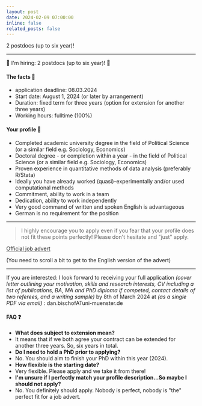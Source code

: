 ```yaml
---
layout: post
date: 2024-02-09 07:00:00
inline: false
related_posts: false
---
```


2 postdocs (up to six year)!

---

:rotating_light:  I'm hiring: 2 postdocs (up to six year)! :rotating_light: 

#### The facts :hammer: 

<ul>
    <li>application deadline: 08.03.2024</li>
    <li>Start date: August 1, 2024 (or later by arrangement)</li>
    <li>Duration: fixed term for three years (option for extension for another three years)</li>
    <li>Working hours: fulltime (100%)</li>
</ul>

#### Your profile :pushpin:

<ul>
    <li>Completed academic university degree in the field of Political Science (or a similar field e.g. Sociology,  Economics)</li>
    <li>Doctoral degree - or completion within a year - in the field of Political Science (or a similar field e.g.  Sociology, Economics)</li>
    <li>Proven experience in quantitative methods of data analysis (preferably R/Stata)</li>
    <li>Ideally you have already worked (quasi)-experimentally and/or used computational methods</li>
    <li>Commitment, ability to work in a team</li>
    <li>Dedication, ability to work independently</li>
    <li>Very good command of written and spoken English is advantageous</li>
    <li>German is no requirement for the position</li>
</ul>

---

> I highly encourage you to apply even if you fear that your profile does not fit these points perfectly! Please don't hesitate and "just" apply.  
> 

<div class="center-justified"><p>
<a href="https://www.uni-muenster.de/Rektorat/Stellen/ausschreibungen/st_20240802_sk5.html">Official job advert</a></p>
</div>
(You need to scroll a bit to get to the English version of the advert)

--- 
If you are interested: I look forward to receiving your full application _(cover letter outlining your motivation, skills and research interests, CV including a list of publications, BA, MA and PhD diploma if competed, contact details of two referees, and a writing sample)_ by 8th of March 2024 at _(as a single PDF via email)_ : dan.bischofATuni-muenster.de

#### FAQ :question: 

<ul>
    <li> <b> What does subject to extension mean? </b> </li>
    <li> It means that if we both agree your contract can be extended for another three years. So, six years in total. </li>
    <li> <b> Do I need to hold a PhD prior to applying? </b> </li>
    <li> No. You should aim to finish your PhD within this year (2024). </li>
    <li> <b> How flexible is the starting date? </b> </li>
    <li> Very flexible. Please apply and we take it from there! </li>
    <li> <b> I'm unsure if I perfectly match your profile description...So maybe I should not apply? </b> </li>
    <li> No. You definitely should apply. Nobody is perfect, nobody is "the" perfect fit for a job advert. </li>
</ul>


